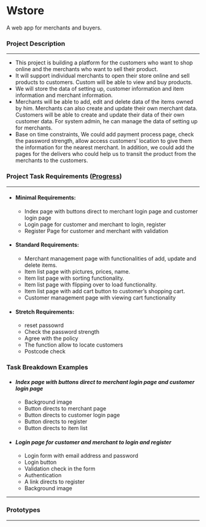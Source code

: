 # Wstore
A web app for merchants and buyers.

### Project Description
---
- This project is building a platform for the customers who want to shop online and the merchants who want to sell their product.
- It will support individual merchants to open their store online and sell products to customers. Custom will be able to view and buy products.
- We will store the data of setting up, customer information and item information and merchant information.
- Merchants will be able to add, edit and delete data of the items owned by him. Merchants can also create and update their own merchant data. Customers will be able to create and update their data of their own customer data. For system admin, he can manage the data of setting up for merchants. 
- Base on time constraints, We could add payment process page, check the password strength, allow access customers’ location to give them the information for the nearest merchant. In addition, we could add the pages for the delivers who could help us to transit the product from the merchants to the customers.

### Project Task Requirements ([Progress](https://trello.com/b/NNh0Bcui/wstore-development))
---
- #### Minimal Requirements:
    - Index page with buttons direct to merchant login page and customer login page
    - Login page for customer and merchant to login, register
    - Register Page for customer and merchant with validation
- #### Standard Requirements:
    - Merchant management page with functionalities of add, update and delete items.
    - Item list page with pictures, prices, name.
    - Item list page with sorting functionality.
    - Item list page with flipping over to load functionality.
    - Item list page with add cart button to customer’s shopping cart.
    - Customer management page with viewing cart functionality
- #### Stretch Requirements:
    - reset passowrd
    - Check the password strength
    - Agree with the policy
    - The function allow to locate customers
    - Postcode check

### Task Breakdown Examples
- #### _Index page with buttons direct to merchant login page and customer login page_
    - Background image 
    - Button directs to merchant page
    - Button directs to customer login page
    - Button directs to register
    - Button directs to item list
- #### _Login page for customer and merchant to login and register_ 
    - Login form with email address and password
    - Login button
    - Validation check in the form
    - Authentication
    - A link directs to register
    - Background image
---

### Prototypes
---
